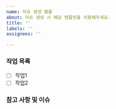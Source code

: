 ```yaml
---
name: 이슈 생성 템플
about: 이슈 생성 시 해당 템플릿을 이용해주세요.
title: ''
labels: ''
assignees: ''

---
```


### 작업 목록
- [ ] 작업1
- [ ] 작업2

### 참고 사항 및 이슈
